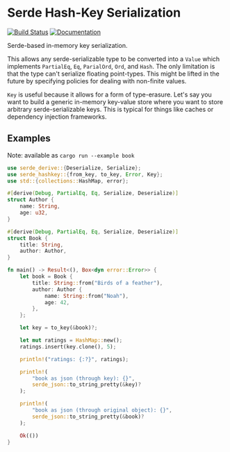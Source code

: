 # Serde Hash-Key Serialization

[![Build Status](https://travis-ci.org/udoprog/serde-hashkey.svg?branch=master)](https://travis-ci.org/udoprog/serde-hashkey)
[![Documentation](https://docs.rs/serde-hashkey/badge.svg)](https://docs.rs/serde-hashkey)

Serde-based in-memory key serialization.

This allows any serde-serializable type to be converted into a `Value` which implements `PartialEq`, `Eq`, `ParialOrd`, `Ord`, and `Hash`. The only limitation is that the type can't serialize floating point-types. This might be lifted in the future by specifying policies for dealing with non-finite values.

`Key` is useful because it allows for a form of type-erasure. Let's say you want to build a generic in-memory key-value store where you want to store arbitrary serde-serializable keys. This is typical for things like caches or dependency injection frameworks.

## Examples

Note: available as `cargo run --example book`

```rust
use serde_derive::{Deserialize, Serialize};
use serde_hashkey::{from_key, to_key, Error, Key};
use std::{collections::HashMap, error};

#[derive(Debug, PartialEq, Eq, Serialize, Deserialize)]
struct Author {
    name: String,
    age: u32,
}

#[derive(Debug, PartialEq, Eq, Serialize, Deserialize)]
struct Book {
    title: String,
    author: Author,
}

fn main() -> Result<(), Box<dyn error::Error>> {
    let book = Book {
        title: String::from("Birds of a feather"),
        author: Author {
            name: String::from("Noah"),
            age: 42,
        },
    };

    let key = to_key(&book)?;

    let mut ratings = HashMap::new();
    ratings.insert(key.clone(), 5);

    println!("ratings: {:?}", ratings);

    println!(
        "book as json (through key): {}",
        serde_json::to_string_pretty(&key)?
    );

    println!(
        "book as json (through original object): {}",
        serde_json::to_string_pretty(&book)?
    );

    Ok(())
}
```